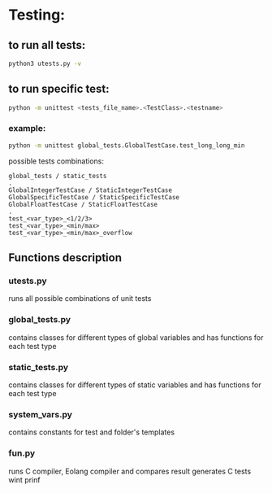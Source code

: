 # Testing:

## to run all tests:
```bash
python3 utests.py -v
```

## to run specific test:
```bash
python -m unittest <tests_file_name>.<TestClass>.<testname>
```
### example:
```bash
python -m unittest global_tests.GlobalTestCase.test_long_long_min
```
possible tests combinations:
```
global_tests / static_tests
.
GlobalIntegerTestCase / StaticIntegerTestCase
GlobalSpecificTestCase / StaticSpecificTestCase
GlobalFloatTestCase / StaticFloatTestCase
.
test_<var_type>_<1/2/3>
test_<var_type>_<min/max>
test_<var_type>_<min/max>_overflow
```

## Functions description
### utests.py
runs all possible combinations of unit tests
### global_tests.py
contains classes for different types of global variables
and has functions for each test type
### static_tests.py
contains classes for different types of static variables
and has functions for each test type
### system_vars.py
contains constants for test and folder's templates
### fun.py
runs C compiler, Eolang compiler and compares result 
generates C tests wint prinf

